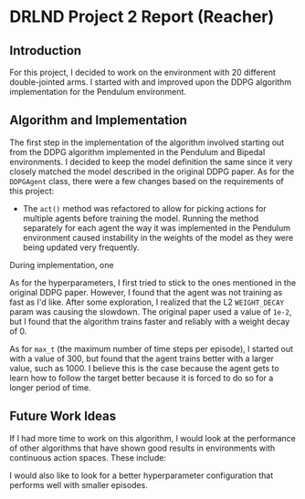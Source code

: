 # DRLND Project 2 Report (Reacher)

## Introduction

For this project, I decided to work on the environment with 20 different double-jointed arms. I started with and improved upon the DDPG algorithm implementation for the Pendulum environment.

## Algorithm and Implementation

The first step in the implementation of the algorithm involved starting out from the DDPG algorithm implemented in the Pendulum and Bipedal environments. I decided to keep the model definition the same since it very closely matched the model described in the original DDPG paper. As for the `DDPGAgent` class, there were a few changes based on the requirements of this project:

- The `act()` method was refactored to allow for picking actions for multiple agents before training the model. Running the method separately for each agent the way it was implemented in the Pendulum environment caused instability in the weights of the model as they were being updated very frequently.

During implementation, one 

As for the hyperparameters, I first tried to stick to the ones mentioned in the original DDPG paper. However, I found that the agent was not training as fast as I'd like. After some exploration, I realized that the L2 `WEIGHT_DECAY` param was causing the slowdown. The original paper used a value of `1e-2`, but I found that the algorithm trains faster and reliably with a weight decay of 0.

As for `max_t` (the maximum number of time steps per episode), I started out with a value of 300, but found that the agent trains better with a larger value, such as 1000. I believe this is the case because the agent gets to learn how to follow the target better because it is forced to do so for a longer period of time.

## Future Work Ideas

If I had more time to work on this algorithm, I would look at the performance of other algorithms that have shown good results in environments with continuous action spaces. These include: 

I would also like to look for a better hyperparameter configuration that performs well with smaller episodes.
